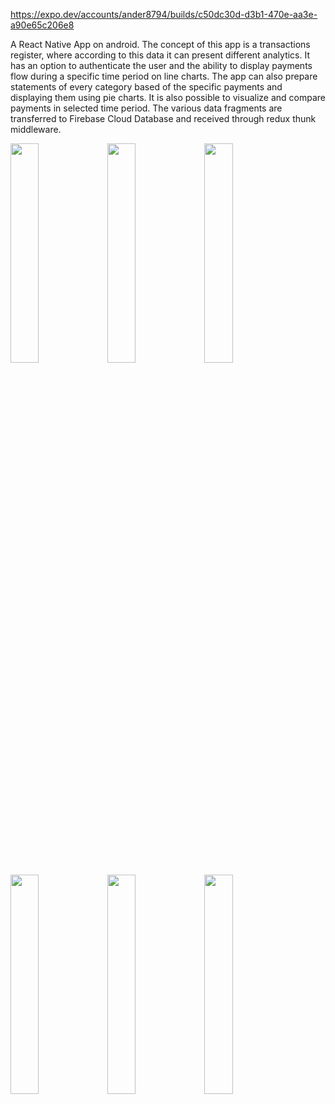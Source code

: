 https://expo.dev/accounts/ander8794/builds/c50dc30d-d3b1-470e-aa3e-a90e65c206e8

A React Native App on android. The concept of this app is a transactions register, where according to this data it can present different analytics. It has an option to authenticate the user and the ability to display payments flow during a specific time period on line charts. The app can also prepare statements of every category based of the specific payments and displaying them using pie charts. It is also possible to visualize and compare payments in selected time period. The various data fragments are transferred to Firebase Cloud Database and received through redux thunk middleware. 

<img src="https://user-images.githubusercontent.com/95140549/190283941-ed4d0d40-934c-4bec-b34d-21648f252ffa.png" width=30% height=30%> <img src="https://user-images.githubusercontent.com/95140549/190284019-da777855-8974-4c73-92ec-0f3efbdb3785.png" width=30% height=30%> <img src="https://user-images.githubusercontent.com/95140549/190284520-5c6826b9-3c71-4a15-99ae-246a35526fe4.png" width=30% height=30%> <img src="https://user-images.githubusercontent.com/95140549/190284560-b67748bd-21e7-49fc-b0a8-814747d889ee.png" width=30% height=30%> <img src="https://user-images.githubusercontent.com/95140549/190284593-800be96e-c482-412e-84ba-d21999b9d006.png" width=30% height=30%> <img src="https://user-images.githubusercontent.com/95140549/190284620-1e323cd4-5db5-4e61-b51d-5c8c93897cee.png" width=30% height=30%>




